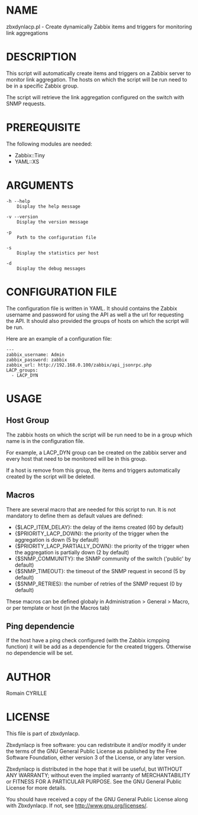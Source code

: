# NAME
zbxdynlacp.pl - Create dynamically Zabbix items and triggers for monitoring link aggregations

# DESCRIPTION
This script will automatically create items and triggers on a Zabbix server to monitor link aggregation. The hosts on which the script will be run need to be in a specific Zabbix group. 

The script will retrieve the link aggregation configured on the switch with SNMP requests.

# PREREQUISITE

The following modules are needed: 
* Zabbix::Tiny
* YAML::XS

# ARGUMENTS
    -h --help
        Display the help message

    -v --version
        Display the version message

    -p
        Path to the configuration file

    -s
        Display the statistics per host

    -d
        Display the debug messages

# CONFIGURATION FILE
The configuration file is written in YAML. It should contains the Zabbix username and password for using the API as well a the url for requesting the API. It should also provided the groups of hosts on which the script will be run.

Here are an example of a configuration file:
```
---
zabbix_username: Admin
zabbix_password: zabbix
zabbix_url: http://192.168.0.100/zabbix/api_jsonrpc.php
LACP_groups:
  - LACP_DYN
```

# USAGE

## Host Group
The zabbix hosts on which the script will be run need to be in a group which name is in the configuration file. 

For example, a LACP_DYN group can be created on the zabbix server and every host that need to be monitored will be in this group.

If a host is remove from this group, the items and triggers automatically created by the script will be deleted.

## Macros
There are several macro that are needed for this script to run. It is not mandatory to define them as default values are defined: 
* {$LACP_ITEM_DELAY}: the delay of the items created (60 by default)
* {$PRIORITY_LACP_DOWN}: the priority of the trigger when the aggregation is down (5 by default)
* {$PRIORITY_LACP_PARTIALLY_DOWN}: the priority of the trigger when the aggregation is partially down (2 by default)
* {$SNMP_COMMUNITY}: the SNMP community of the switch ('public' by default)
* {$SNMP_TIMEOUT}: the timeout of the SNMP request in second (5 by default)
* {$SNMP_RETRIES}: the number of retries of the SNMP request (0 by default)

These macros can be defined globaly in Administration > General > Macro, or per template or host (in the Macros tab)

## Ping dependencie
If the host have a ping check configured (with the Zabbix icmpping function) it will be add as a dependencie for the created triggers. Otherwise no dependencie will be set.


# AUTHOR
Romain CYRILLE

# LICENSE
This file is part of zbxdynlacp.

Zbxdynlacp is free software: you can redistribute it and/or modify it
under the terms of the GNU General Public License as published by the
Free Software Foundation, either version 3 of the License, or any later
version.

Zbxdynlacp is distributed in the hope that it will be useful, but
WITHOUT ANY WARRANTY; without even the implied warranty of
MERCHANTABILITY or FITNESS FOR A PARTICULAR PURPOSE. See the GNU General
Public License for more details.

You should have received a copy of the GNU General Public License along
with Zbxdynlacp. If not, see <http://www.gnu.org/licenses/>.
